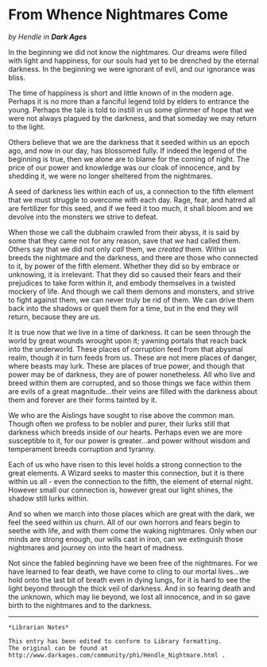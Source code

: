 # From Whence Nightmares Come

_by Hendle in **Dark Ages**_

In the beginning we did not know the nightmares. Our dreams were filled with
light and happiness, for our souls had yet to be drenched by the eternal
darkness. In the beginning we were ignorant of evil, and our ignorance was
bliss.

The time of happiness is short and little known of in the modern age. Perhaps
it is no more than a fanciful legend told by elders to entrance the young.
Perhaps the tale is told to instill in us some glimmer of hope that we were not
always plagued by the darkness, and that someday we may return to the light.

Others believe that we are the darkness that it seeded within us an epoch ago,
and now in our day, has blossomed fully. If indeed the legend of the beginning
is true, then we alone are to blame for the coming of night. The price of our
power and knowledge was our cloak of innocence, and by shedding it, we were no
longer sheltered from the nightmares.

A seed of darkness lies within each of us, a connection to the fifth element
that we must struggle to overcome with each day. Rage, fear, and hatred all are
fertilizer for this seed, and if we feed it too much, it shall bloom and we
devolve into the monsters we strive to defeat.

When those we call the dubhaim crawled from their abyss, it is said by some
that they came not for any reason, save that _we_ had called them. Others say
that we did not only _call_ them, we _created_ them. Within us breeds the
nightmare and the darkness, and there are those who connected to it, by power
of the fifth element. Whether they did so by embrace or unknowing, it is
irrelevant. That they did so caused their fears and their prejudices to take
form within it, and embody themselves in a twisted mockery of life. And though
we call them demons and monsters, and strive to fight against them, we can
never truly be rid of them. We can drive them back into the shadows or quell
them for a time, but in the end they will return, because they are _us._

It is true now that we live in a time of darkness. It can be seen through the
world by great wounds wrought upon it; yawning portals that reach back into the
underworld. These places of corruption feed from that abysmal realm, though
_it_ in turn feeds from us. These are not mere places of danger, where beasts
may lurk. These are places of true power, and though that power may be of
darkness, they are of power nonetheless. All who live and breed within them are
corrupted, and so those things we face within them are evils of a great
magnitude...their veins are filled with the darkness about them and forever are
their forms tainted by it.

We who are the Aislings have sought to rise above the common man. Though often
we profess to be nobler and purer, their lurks still that darkness which breeds
inside of our hearts. Perhaps even we are more susceptible to it, for our power
is greater...and power without wisdom and temperament breeds corruption and
tyranny.

Each of us who have risen to this level holds a strong connection to the great
elements. A Wizard seeks to master this connection, but it is there within us
all - even the connection to the fifth, the element of eternal night. However
small our connection is, however great our light shines, the shadow still lurks
within.

And so when we march into those places which are great with the dark, we feel
the seed within us churn. All of our own horrors and fears begin to seethe with
life, and with them come the waking nightmares. Only when our minds are strong
enough, our wills cast in iron, can we extinguish those nightmares and journey
on into the heart of madness.

Not since the fabled beginning have we been free of the nightmares. For we have
learned to fear death, we have come to cling to our mortal lives...we hold onto
the last bit of breath even in dying lungs, for it is hard to see the light
beyond through the thick veil of darkness. And in so fearing death and the
unknown, which may lie beyond, we lost all innocence, and in so gave birth to
the nightmares and to the darkness.

***

```
*Librarian Notes*

This entry has been edited to conform to Library formatting.
The original can be found at http://www.darkages.com/community/phi/Hendle_Nightmare.html .
```
